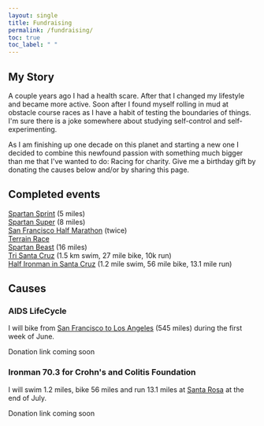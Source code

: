 ```yaml
---
layout: single
title: Fundraising
permalink: /fundraising/
toc: true
toc_label: " "
---
```


## My Story

A couple years ago I had a health scare. After that I changed my lifestyle and became more active. Soon after I found myself rolling in mud at obstacle course races as I have a habit of testing the boundaries of things. I'm sure there is a joke somewhere about studying self-control and self-experimenting.

As I am finishing up one decade on this planet and starting a new one I decided to combine this newfound passion with something much  bigger than me that I've wanted to do: Racing for charity. Give me a birthday gift by donating the causes below and/or by sharing this page.

## Completed events

[Spartan Sprint](https://www.spartan.com/en/race/detail/3926/overview) (5 miles)  
[Spartan Super](https://www.spartan.com/en/race/detail/4236/overview) (8 miles)  
[San Francisco Half Marathon](http://www.thesfmarathon.com/) (twice)  
[Terrain Race](http://terrainrace.com/)   
[Spartan Beast](https://www.spartan.com/en/race/detail/3690/overview) (16 miles)  
[Tri Santa Cruz](http://www.finishlineproduction.com/events/triathlon/TriSantaCruz/TriSantaCruz.html) (1.5 km swim, 27 mile bike, 10k run)  
[Half Ironman in Santa Cruz](http://www.ironman.com/triathlon/events/americas/ironman-70.3/santa-cruz.aspx) (1.2 mile swim, 56 mile bike, 13.1 mile run)  

## Causes

### AIDS LifeCycle

I will bike from [San Francisco to Los Angeles](https://www.aidslifecycle.org/) (545 miles) during the first week of June.

Donation link coming soon

### Ironman 70.3 for Crohn's and Colitis Foundation

I will swim 1.2 miles, bike 56 miles and run 13.1 miles at [Santa Rosa](http://www.ironman.com/triathlon/events/americas/ironman-70.3/santa-rosa.aspx) at the end of July.

Donation link coming soon
